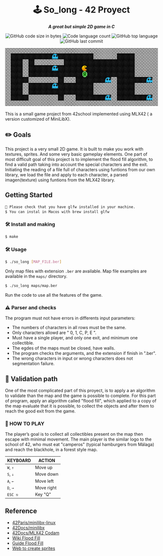 <h1 align="center">
🕹 So_long - 42 Proyect
</h1>

<p align="center">
	<b><i>A great but simple 2D game in C</i></b><br>
</p>

<p align="center">
	<img alt="GitHub code size in bytes" src="https://img.shields.io/github/languages/code-size/Falitomal/So_long?color=lightblue" />
	<img alt="Code language count" src="https://img.shields.io/github/languages/count/Falitomal/So_long?color=yellow" />
	<img alt="GitHub top language" src="https://img.shields.io/github/languages/top/Falitomal/So_long?color=blue" />
	<img alt="GitHub last commit" src="https://img.shields.io/github/last-commit/Falitomal/So_long?color=green" />
</p>

![so long 42_preview](/so_long-preview.png)

This is a small game project from 42school implemented using MLX42 ( a version customized of MiniLibX).

## ✏️ Goals
This project is a very small 2D game. It is built to make you work with textures, sprites. And some very basic gameplay elements.
One part of most difficult goal of this project is to implement the flood fill algorithm,
 to find a valid path taking into account the special characters and the exit.
Initiating the reading of a file full of characters using funtions from our own library, we load the file and apply to each character,
a parsed imagen(texture) using funtions from the MLX42 library.

## Getting Started
```
🚨 Please check that you have glfw installed in your machine. 
$ You can instal in Macos with brew install glfw
```
###  🛠️ Install and making
```bash
$ make
```

### 🛠️ Usage
```bash
$ ./so_long [MAP_FILE.ber]
```
Only map files with extension `.ber` are available. Map file examples are available in the `maps/` directory.

```bash
$ ./so_long maps/map.ber
```
Run the code to use all the features of the game.

### ⚠️ Parser and checks
The program must not have errors in differents input parameters:
- The numbers of characters in all rows must be the same.
- Only characters allowd are " 0, 1, C, P, E ".
- Must have a single player, and only one exit, and minimum one collectible.
- The egdes of the maps must be closed, have walls.
- The program checks the arguments, and the extension if finish in ".ber".
- The wrong characters in input or wrong characters does not segmentation failure.

## 🚨 Validation path
One of the most complicated part of this proyect, is to apply a an algorithm to validate than the map and the game is possible to complete.
For this part of program, apply an algorithm called "flood fill", which applied to a copy of the map evaluate that it is possible, to collect the objects and after them to reach the good exit from the game.


### 🎯 HOW TO PLAY
The player’s goal is to collect all collectibles present on the map then escape with minimal movement.
The main player is the similar logo to the school of 42, who must eat "camperos" (typical hamburgers from Málaga) and reach the blackhole, in a forest style map.

|KEYBOARD|ACTION|
|---|---|
|`W`, `↑`|Move up|
|`S`, `↓`|Move down|
|`A`, `←`|Move left|
|`D`, `→`|Move right|
|`ESC ⎋`| Key "Q"|

## Reference
 * [42Paris/minilibx-linux](https://github.com/42Paris/minilibx-linux)
 * [42Docs/minilibx](https://harm-smits.github.io/42docs/libs/minilibx)
 * [42Docs/MLX42 Codam](https://github.com/codam-coding-college/MLX42)
 * [Wiki Flood Fill](https://en.wikipedia.org/wiki/Flood_fill)
 * [Guide Flood Fill](https://www.freecodecamp.org/news/flood-fill-algorithm-explained/)
 * [Web to create sprites](https://www.piskelapp.com/)
